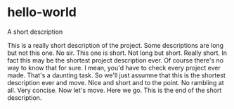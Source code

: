 # hello-world
A short description

This is a really short description of the project.  Some descriptions are long but not this one.  No sir.  This one is short. Not long but short.  Really short.  In fact this may be the shortest project description ever.  Of course there's no way to know that for sure.  I mean, you'd have to check every project ever made.  That's a daunting task.  So we'll just assumne that this is the shortest description ever and move.  Nice and short and to the point.  No rambling at all.  Very concise.  Now let's move.  Here we go.
This is the end of the short description.
